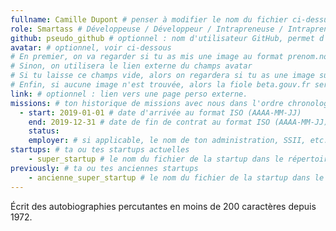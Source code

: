 ```yaml
---
fullname: Camille Dupont # penser à modifier le nom du fichier ci-dessus en prenom.nom.md !
role: Smartass # Développeuse / Développeur / Intrapreneuse / Intrapreneur / Coach / Chargée de développement / Chargé de développement...
github: pseudo_github # optionnel : nom d'utilisateur GitHub, permet d'être ajouté automatiquement à l'organisation GitHub betagouv
avatar: # optionnel, voir ci-dessous
# En premier, on va regarder si tu as mis une image au format prenom.nom dans /img/authors/
# Sinon, on utilisera le lien externe du champs avatar
# Si tu laisse ce champs vide, alors on regardera si tu as une image sur GitHub
# Enfin, si aucune image n'est trouvée, alors la fiole beta.gouv.fr sera utilisée sur la page communauté
link: # optionnel : lien vers une page perso externe.
missions: # ton historique de missions avec nous dans l'ordre chronologique. Remplis déjà la première pour commencer !
  - start: 2019-01-01 # date d'arrivée au format ISO (AAAA-MM-JJ)
    end: 2019-12-31 # date de fin de contrat au format ISO (AAAA-MM-JJ)
    status:
    employer: # si applicable, le nom de ton administration, SSII, etc.
startups: # ta ou tes startups actuelles
    - super_startup # le nom du fichier de la startup dans le répertoire /content/_startups/ sans l'extension .md
previously: # ta ou tes anciennes startups
    - ancienne_super_startup # le nom du fichier de la startup dans le répertoire /content/_startups/ sans l'extension .md
---
```


Écrit des autobiographies percutantes en moins de 200 caractères depuis 1972.
